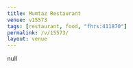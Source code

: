 ```yaml
---
title: Mumtaz Restaurant
venue: v15573
tags: [restaurant, food, "fhrs:411870"]
permalink: /v/15573/
layout: venue
---
```

null